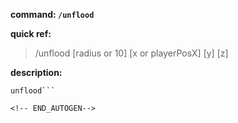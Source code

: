 <!-- BEGIN_AUTOGEN: do NOT edit in this block -->

**command: `/unflood`**

**quick ref:**
> /unflood [radius or 10] [x or playerPosX] [y] [z] 

**description:**

```
unflood```

<!-- END_AUTOGEN-->
